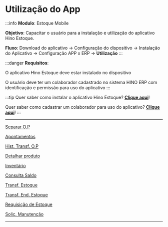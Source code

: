 # Utilização do App

:::info
**Modulo**: Estoque Mobile

**Objetivo**: Capacitar o usuário para a instalação e  utilização do aplicativo Hino Estoque.

**Fluxo**: Download do aplicativo → Configuração do dispositivo → Instalação do Aplicativo → Configuração APP x ERP → **Utilização**
:::

:::danger
**Requisitos**: 

O aplicativo Hino Estoque deve estar instalado no dispositivo

O usuário deve ter um colaborador cadastrado no sistema HINO ERP com identificação e permissão para uso do aplicativo
:::

:::tip
Quer saber como instalar o aplicativo Hino Estoque? [**Clique aqui**](download-configuracao-app.md)!

Quer saber como cadastrar um colaborador para uso do aplicativo? [**Clique aqui**](configuracoes-previas.md)!
:::

---

[Separar O.P](separar-op.md)

[Apontamentos](apontamento-app.md)

[Hist. Transf. O.P](../intro.md)

[Detalhar produto](../intro.md)

[Inventário](../intro.md)

[Consulta Saldo](../intro.md)

[Transf. Estoque](../intro.md)

[Transf. End. Estoque](../intro.md)

[Requisição de Estoque](../intro.md)

[Solic. Manutenção](../intro.md)

---